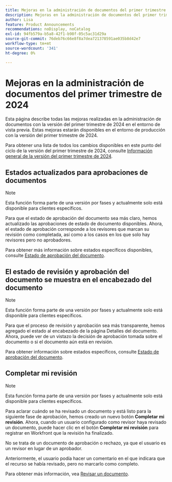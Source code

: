 ```yaml
---
title: Mejoras en la administración de documentos del primer trimestre de 2024
description: Mejoras en la administración de documentos del primer trimestre de 2024
author: Lisa
feature: Product Announcements
recommendations: noDisplay, noCatalog
exl-id: 94fb579a-b5a8-42f1-b98f-05c5ac31d29a
source-git-commit: 76deb76c66e8f8a7dea721378591ae035b8d42e7
workflow-type: tm+mt
source-wordcount: '341'
ht-degree: 0%

---
```


# Mejoras en la administración de documentos del primer trimestre de 2024

Esta página describe todas las mejoras realizadas en la administración de documentos con la versión del primer trimestre de 2024 en el entorno de vista previa. Estas mejoras estarán disponibles en el entorno de producción con la versión del primer trimestre de 2024.

Para obtener una lista de todos los cambios disponibles en este punto del ciclo de la versión del primer trimestre de 2024, consulte [Información general de la versión del primer trimestre de 2024](/help/quicksilver/product-announcements/product-releases/24-q1-release-activity/24-q1-release-overview.md).

## Estados actualizados para aprobaciones de documentos

>[!NOTE]
>
>Esta función forma parte de una versión por fases y actualmente solo está disponible para clientes específicos.

Para que el estado de aprobación del documento sea más claro, hemos actualizado las aprobaciones de estado de documento disponibles. Ahora, el estado de aprobación corresponde a los revisores que marcan su revisión como completada, así como a los casos en los que solo hay revisores pero no aprobadores.

Para obtener más información sobre estados específicos disponibles, consulte [Estado de aprobación del documento](/help/quicksilver/review-and-approve-work/document-reviews-and-approvals/manage-document-approvals/document-approval-status.md).

## El estado de revisión y aprobación del documento se muestra en el encabezado del documento

>[!NOTE]
>
>Esta función forma parte de una versión por fases y actualmente solo está disponible para clientes específicos.

Para que el proceso de revisión y aprobación sea más transparente, hemos agregado el estado al encabezado de la página Detalles del documento. Ahora, puede ver de un vistazo la decisión de aprobación tomada sobre el documento o si el documento aún está en revisión.

Para obtener información sobre estados específicos, consulte [Estado de aprobación del documento](/help/quicksilver/review-and-approve-work/document-reviews-and-approvals/manage-document-approvals/document-approval-status.md).

## Completar mi revisión

>[!NOTE]
>
>Esta función forma parte de una versión por fases y actualmente solo está disponible para clientes específicos.

Para aclarar cuándo se ha revisado un documento y está listo para la siguiente fase de aprobación, hemos creado un nuevo botón **Completar mi revisión**. Ahora, cuando un usuario configurado como revisor haya revisado un documento, puede hacer clic en el botón **Completar mi revisión** para registrar en Workfront que la revisión ha finalizado.

No se trata de un documento de aprobación o rechazo, ya que el usuario es un revisor en lugar de un aprobador.

Anteriormente, el usuario podía hacer un comentario en el que indicara que el recurso se había revisado, pero no marcarlo como completo.

Para obtener más información, vea [Revisar un documento](/help/quicksilver/review-and-approve-work/document-reviews-and-approvals/review-and-approve-documents/review-a-document.md).
